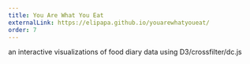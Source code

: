 ```yaml
---
title: You Are What You Eat
externalLink: https://elipapa.github.io/youarewhatyoueat/
order: 7
---
```

an interactive visualizations of food diary data using D3/crossfilter/dc.js
